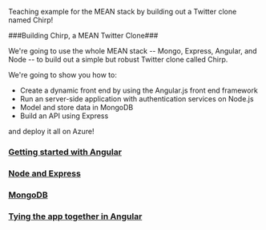 Teaching example for the MEAN stack by building out a Twitter clone named Chirp!

###Building Chirp, a MEAN Twitter Clone###

We're going to use the whole MEAN stack -- Mongo, Express, Angular, and Node -- to build out a simple but robust Twitter clone called Chirp. 

We're going to show you how to:

- Create a dynamic front end by using the Angular.js front end framework
- Run an server-side application with authentication services on Node.js
- Model and store data in MongoDB
- Build an API using Express

and deploy it all on Azure!

### [Getting started with Angular](module-2)
### [Node and Express](module-3)
### [MongoDB](module-4)
### [Tying the app together in Angular](module-5)